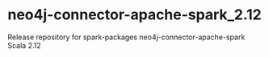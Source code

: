 # neo4j-connector-apache-spark_2.12
Release repository for spark-packages neo4j-connector-apache-spark Scala 2.12
